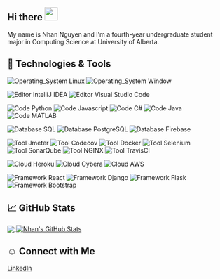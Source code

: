 ## Hi there <img src="https://raw.githubusercontent.com/MartinHeinz/MartinHeinz/master/wave.gif" width="30px">

My name is Nhan Nguyen and I'm a fourth-year undergraduate student major in Computing Science at University of Alberta. 

## 🔧 Technologies & Tools
![Operating_System Linux](https://img.shields.io/badge/OS-Linux-informational?style=flat&logo=linux&logoColor=white&color=f5be04)
![Operating_System Window](https://img.shields.io/badge/OS-Window-blue?style=flat&logo=windows&logoColor=white&color=blue)  

![Editor IntelliJ IDEA](https://img.shields.io/badge/Editor-IntelliJ_IDEA-informational?style=flat&logo=intellij-idea&logoColor=white&color=ff69b4)
![Editor Visual Studio Code](https://img.shields.io/badge/Editor-VS_Code-informational?style=flat&logo=visual-studio-code&logoColor=white&color=1392d2)  

![Code Python](https://img.shields.io/badge/Code-Python-informational?style=flat&logo=python&logoColor=white&color=yellow)
![Code Javascript](https://img.shields.io/badge/Code-JavaScript-informational?style=flat&logo=javascript&logoColor=white&color=edd82a)
![Code C#](https://img.shields.io/badge/Code-C_Sharp-informational?style=flat&logo=C-Sharp&logoColor=white&color=2bbc8a)
![Code Java](https://img.shields.io/badge/Code-Java-informational?style=flat&logo=java&logoColor=white&color=df7310)
![Code MATLAB](https://img.shields.io/badge/Code-MATLAB-informational?style=flat&logo=mathworks&logoColor=white&color=ed8531)  

![Database SQL](https://img.shields.io/badge/Database-SQLite-informational?style=flat&logo=sqlite&logoColor=white&color=1d2a9b)
![Database PostgreSQL](https://img.shields.io/badge/Database-PostgreSQL-informational?style=flat&logo=PostgreSQL&logoColor=white&color=2536c8)
![Database Firebase](https://img.shields.io/badge/Database-Firebase-informational?style=flat&logo=firebase&logoColor=white&color=fd6000)  

![Tool Jmeter](https://img.shields.io/badge/Tools-Jmeter-informational?style=flat&logo=apache-jmeter&logoColor=white&color=fd8033)
![Tool Codecov](https://img.shields.io/badge/Tools-Codecov-informational?style=flat&logo=codecov&logoColor=white&color=F01F7A)
![Tool Docker](https://img.shields.io/badge/Tools-Docker-informational?style=flat&logo=docker&logoColor=white&color=2c94b3)
![Tool Selenium](https://img.shields.io/badge/Tools-Selenium-informational?style=flat&logo=selenium&logoColor=white&color=43B02A)
![Tool SonarQube](https://img.shields.io/badge/Tools-SonarQube-informational?style=flat&logo=SonarQube&logoColor=white&color=4E9BCD)
![Tool NGINX](https://img.shields.io/badge/Tools-nginx-informational?style=flat&logo=nginx&logoColor=white&color=009639)
![Tool TravisCI](https://img.shields.io/badge/Cloud-Travis_CI-informational?style=flat&logo=Travis-CI&logoColor=white&color=3EAAAF)  

![Cloud Heroku](https://img.shields.io/badge/Cloud-Heroku-informational?style=flat&logo=heroku&logoColor=white&color=2bbc8a)
![Cloud Cybera](https://img.shields.io/badge/Cloud-Cybera-informational?style=flat&color=2bbc8a)
![Cloud AWS](https://img.shields.io/badge/Cloud-AWS-informational?style=flat&logo=amazon-aws&logoColor=white&color=FF9900)  

![Framework React](https://img.shields.io/badge/Framework-React_JS-informational?style=flat&logo=react&logoColor=white&color=69d5f3)
![Framework Django](https://img.shields.io/badge/Framework-Django-informational?style=flat&logo=django&logoColor=white&color=49af81)
![Framework Flask](https://img.shields.io/badge/Framework-Flask-informational?style=flat&logo=flask&logoColor=white&color=8c8c8d)
![Framework Bootstrap](https://img.shields.io/badge/Framework-Bootstrap-informational?style=flat&logo=bootstrap&logoColor=white&color=553ec1)

## &#x1f4c8; GitHub Stats

<a href="https://github.com/nhtnhan">
  <img align="center" src="https://github-readme-stats.vercel.app/api/top-langs/?username=nhtnhan&hide=java,html&title_color=ffffff&text_color=c9cacc&icon_color=2bbc8a&bg_color=1d1f21" />
</a>
<a href="https://github.com/nhtnhan">
  <img align="center" src="https://github-readme-stats.vercel.app/api?username=nhtnhan&show_icons=true&line_height=27&count_private=true&title_color=ffffff&text_color=c9cacc&icon_color=2bbc8a&bg_color=1d1f21" alt="Nhan's GitHub Stats" />
</a>

## ☺ Connect with Me
[LinkedIn](https://www.linkedin.com/in/nhthiennhan)   


<!-- Resources -->
<!-- Icons: https://simpleicons.org/ -->
<!-- GitHub Stats: https://github.com/anuraghazra/github-readme-stats -->
<!-- Emojis: https://emojipedia.org/emoji/ -->
<!-- HTML Emojis: https://www.fileformat.info/index.htm -->
<!-- Shields: https://shields.io/ -->
<!-- Awesome GitHub Profile README: https://github.com/abhisheknaiidu/awesome-github-profile-readme -->
